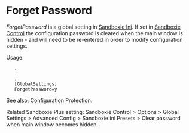 # Forget Password

_ForgetPassword_ is a global setting in [Sandboxie Ini](SandboxieIni.md). If set in [Sandboxie Control](SandboxieControl.md) the configuration password is cleared when the main window is hidden - and will need to be re-entered in order to modify configuration settings.

Usage:

```
   .
   .
   .
   [GlobalSettings]
   ForgetPassword=y
```

See also: [Configuration Protection](ConfigurationProtection.md).

Related Sandboxie Plus setting: Sandboxie Control > Options > Global Settings > Advanced Config > Sandboxie.ini Presets > Clear password when main window becomes hidden.
